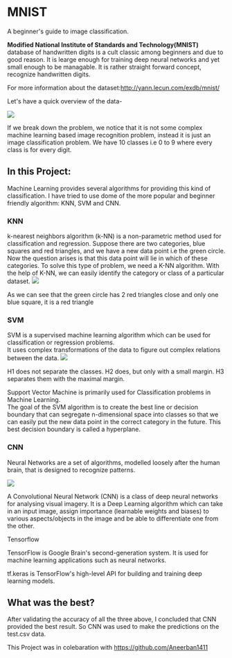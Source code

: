 # MNIST
A beginner's guide to image classification.

<b> Modified National Institute of Standards and Technology(MNIST) </b> database of handwritten digits is a cult classic among beginners and due to good reason. It is learge enough for training deep neural networks and yet small enough to be managable. It is rather straight forward concept, recognize handwritten digits.

For more information about the dataset:http://yann.lecun.com/exdb/mnist/

Let's have a quick overview of the data- <br>

<img src='https://upload.wikimedia.org/wikipedia/commons/2/27/MnistExamples.png'>


If we break down the problem, we notice that it is not some complex machine learning based image recognition problem, instead it is just an image classification problem. We have 10 classes i.e 0 to 9 where every class is for every digit. 
<h2> In this Project: </h2>
Machine Learning provides several algorithms for providing this kind of classification. I have tried to use dome of the more popular and beginner friendly algorithm: KNN, SVM and CNN.


<h3> <a url= 'https://scikit-learn.org/stable/modules/generated/sklearn.neighbors.KNeighborsClassifier.html'>KNN</a> </h3>
k-nearest neighbors algorithm (k-NN) is a non-parametric method used for classification and regression. 
Suppose there are two categories, blue squares and red triangles, and we have a new data point i.e the green circle. Now the question arises is that this data point will lie in which of these categories. To solve this type of problem, we need a K-NN algorithm. With the help of K-NN, we can easily identify the category or class of a particular dataset.

<img src='https://upload.wikimedia.org/wikipedia/commons/thumb/e/e7/KnnClassification.svg/440px-KnnClassification.svg.png'>

As we can see that the green circle has 2 red triangles close and only one blue square, it is a red triangle

<h3><a url='https://scikit-learn.org/stable/modules/svm.html'> SVM</a></h3>
SVM is a supervised machine learning algorithm which can be used for classification or regression problems. <br>It uses complex transformations of the data to figure out complex relations between the data. 

<img src='https://upload.wikimedia.org/wikipedia/commons/thumb/b/b5/Svm_separating_hyperplanes_%28SVG%29.svg/440px-Svm_separating_hyperplanes_%28SVG%29.svg.png'>

H1 does not separate the classes. H2 does, but only with a small margin. H3 separates them with the maximal margin.

Support Vector Machine is primarily used for Classification problems in Machine Learning. <br>The goal of the SVM algorithm is to create the best line or decision boundary that can segregate n-dimensional space into classes so that we can easily put the new data point in the correct category in the future. This best decision boundary is called a hyperplane.
<h3> CNN</h3>

Neural Networks are a set of algorithms, modelled loosely after the human brain, that is designed to recognize patterns.<br>

<img src='https://upload.wikimedia.org/wikipedia/commons/thumb/6/63/Typical_cnn.png/790px-Typical_cnn.png'>



A Convolutional Neural Network (CNN) is a class of deep neural networks for analysing visual imagery. It is a Deep Learning algorithm which can take in an input image, assign importance (learnable weights and biases) to various aspects/objects in the image and be able to differentiate one from the other. 

<a url='https://www.tensorflow.org/tutorials/images/cnn'> Tensorflow</a>

TensorFlow is Google Brain's second-generation system. It is used for machine learning applications such as neural networks.

<a url ='https://www.tensorflow.org/guide/keras'>tf.keras</a> is TensorFlow's high-level API for building and training deep learning models.

<h2>What was the best?</h2>
After validating the accuracy of all the three above, I concluded that CNN provided the best result. So CNN was used to make the predictions on the test.csv data.

This Project was in colebaration with https://github.com/Aneerban1411
